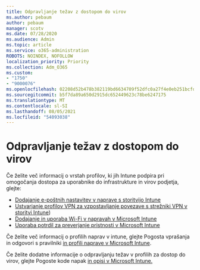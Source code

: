 ```yaml
---
title: Odpravljanje težav z dostopom do virov
ms.author: pebaum
author: pebaum
manager: scotv
ms.date: 07/28/2020
ms.audience: Admin
ms.topic: article
ms.service: o365-administration
ROBOTS: NOINDEX, NOFOLLOW
localization_priority: Priority
ms.collection: Adm_O365
ms.custom:
- "1750"
- "9000076"
ms.openlocfilehash: 02208d52b478b382119bd6634709f52dfc0a27f4e0eb251bcfdb4d96d47dac82
ms.sourcegitcommit: b5f7da89a650d2915dc652449623c78be6247175
ms.translationtype: MT
ms.contentlocale: sl-SI
ms.lasthandoff: 08/05/2021
ms.locfileid: "54093038"
---
```

# <a name="troubleshoot-resource-access-issues"></a>Odpravljanje težav z dostopom do virov

Če želite več informacij o vrstah profilov, ki jih Intune podpira pri omogočanja dostopa za uporabnike do infrastrukture in virov podjetja, glejte:

- [Dodajanje e-poštnih nastavitev v naprave s storitvijo Intune](https://docs.microsoft.com/intune/email-settings-configure)
- [Ustvarjanje profilov VPN za vzpostavljanje povezave s strežniki VPN v storitvi Intune](https://docs.microsoft.com/intune/vpn-settings-configure))
- [Dodajanje in uporaba Wi-Fi v napravah v Microsoft Intune](https://docs.microsoft.com/intune/wi-fi-settings-configure)
- [Uporaba potrdil za preverjanje pristnosti v Microsoft Intune](https://docs.microsoft.com/intune/certificates-configure)

Če želite več informacij o profilih naprav v intune, glejte Pogosta vprašanja in odgovori s pravilniki [in profili naprave v Microsoft Intune](https://docs.microsoft.com/intune/device-profile-troubleshoot).

Če želite dodatne informacije o odpravljanju težav v profilih za dostop do virov, glejte Pogoste kode napak [in opisi v Microsoft Intune.](https://docs.microsoft.com/intune/troubleshoot-company-resource-access-problems)